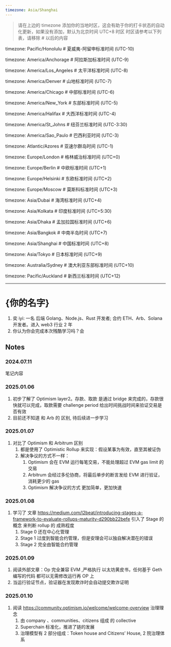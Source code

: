 ```yaml
---
timezone: Asia/Shanghai
---
```


> 请在上边的 timezone 添加你的当地时区，这会有助于你的打卡状态的自动化更新，如果没有添加，默认为北京时间 UTC+8 时区
> 时区请参考以下列表，请移除 # 以后的内容

timezone: Pacific/Honolulu # 夏威夷-阿留申标准时间 (UTC-10)

timezone: America/Anchorage # 阿拉斯加标准时间 (UTC-9)

timezone: America/Los_Angeles # 太平洋标准时间 (UTC-8)

timezone: America/Denver # 山地标准时间 (UTC-7)

timezone: America/Chicago # 中部标准时间 (UTC-6)

timezone: America/New_York # 东部标准时间 (UTC-5)

timezone: America/Halifax # 大西洋标准时间 (UTC-4)

timezone: America/St_Johns # 纽芬兰标准时间 (UTC-3:30)

timezone: America/Sao_Paulo # 巴西利亚时间 (UTC-3)

timezone: Atlantic/Azores # 亚速尔群岛时间 (UTC-1)

timezone: Europe/London # 格林威治标准时间 (UTC+0)

timezone: Europe/Berlin # 中欧标准时间 (UTC+1)

timezone: Europe/Helsinki # 东欧标准时间 (UTC+2)

timezone: Europe/Moscow # 莫斯科标准时间 (UTC+3)

timezone: Asia/Dubai # 海湾标准时间 (UTC+4)

timezone: Asia/Kolkata # 印度标准时间 (UTC+5:30)

timezone: Asia/Dhaka # 孟加拉国标准时间 (UTC+6)

timezone: Asia/Bangkok # 中南半岛时间 (UTC+7)

timezone: Asia/Shanghai # 中国标准时间 (UTC+8)

timezone: Asia/Tokyo # 日本标准时间 (UTC+9)

timezone: Australia/Sydney # 澳大利亚东部标准时间 (UTC+10)

timezone: Pacific/Auckland # 新西兰标准时间 (UTC+12)

---

# {你的名字}

1. 奕 iyi: 一名 后端 Golang、Node.js、Rust 开发者; 合约 ETH、Arb、Solana 开发者。进入 web3 行业 2 年
2. 你认为你会完成本次残酷学习吗？会

## Notes

<!-- Content_START -->

### 2024.07.11

笔记内容

### 2025.01.06

1. 初步了解了 Optimism layer2。存款、取款 是通过 bridge 来完成的，存款很快就可以完成，取款需要 challenge period 给出时间挑战时间来验证交易是否有效
2. 目前还不知道 和 Arb 的 区别, 待后续进一步学习

### 2025.01.07

1. 对比了 Optimism 和 Arbitrum 区别
   1. 都是使用了 Optimistic Rollup 来实现：假设某事为有效，直至其被证伪
   2. 解决争议的方式不一样：
      1. Optimism 会在 EVM 运行每笔交易，不能处理超过 EVM gas limit 的交易
      2. Arbitrum 会经过多伦协商，将最后单步的断言发给 EVM 进行验证， 消耗更少的 gas
      3. Optimism 解决争议的方式 更加简单，更加快速

### 2025.01.08

1. 学习了 文章 https://medium.com/l2beat/introducing-stages-a-framework-to-evaluate-rollups-maturity-d290bb22befe 引入了 Stage 的概念 来判断 rollup 的 成熟程度
   1. Stage 0 还在中心化管理
   2. Stage 1 过度到智能合约管理，但是安理会可以独自解决潜在的错误
   3. Stage 2 完全由智能合约管理

### 2025.01.09

1. 阅读外部文章：Op 完全兼容 EVM ,严格执行 以太坊黄皮书，任何基于 Geth 编写的代码 都可以无需修改运行再 OP 上
2. 当运行验证节点，验证器在发现欺诈时会自动提交欺诈证明

### 2025.01.10

1. 阅读 https://community.optimism.io/welcome/welcome-overview 治理理念
   1. 由 company 、communities、citizens 组成 的 collective
   2. Superchain 标准化，推进了链的发展
   3. 治理模型有 2 部分组成：Token house and Citizens’ House, 2 院治理体系

<!-- Content_END -->
